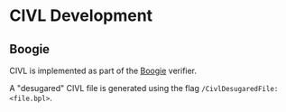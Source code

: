 # CIVL Development

## Boogie

CIVL is implemented as part of the
[Boogie](https://github.com/boogie-org/boogie) verifier.

A "desugared" CIVL file is generated using the flag
`/CivlDesugaredFile:<file.bpl>`.
